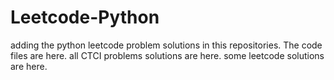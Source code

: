 # Leetcode-Python
adding the python leetcode problem solutions in this repositories. 
The code files are here.
all CTCI problems solutions are here.
some leetcode solutions are here.





























































































































































































































































































































































































































































































































































































































































































